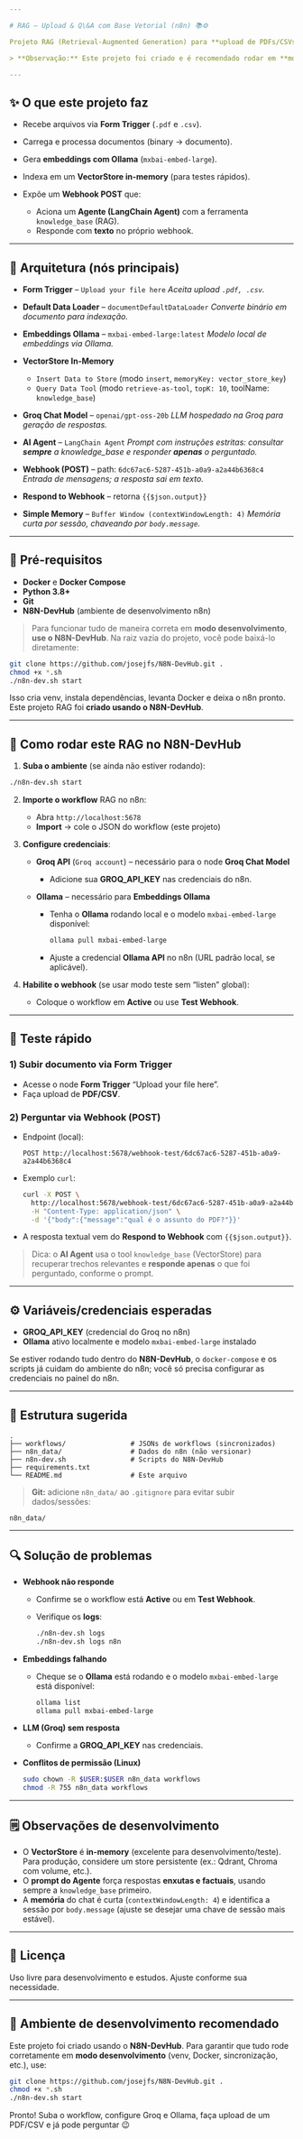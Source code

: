 ```yaml
---

# RAG – Upload & Q\&A com Base Vetorial (n8n) 📚⚙️

Projeto RAG (Retrieval-Augmented Generation) para **upload de PDFs/CSVs** e **perguntas e respostas** sobre o conteúdo enviado, construído em **n8n** com LangChain Nodes, **Groq** (LLM) e **Ollama** (embeddings).

> **Observação:** Este projeto foi criado e é recomendado rodar em **modo desenvolvimento** dentro do ambiente **\[N8N-DevHub]** — o ambiente de desenvolvimento n8n que automatiza venv, dependências, Docker e sincronização.

---
```


## ✨ O que este projeto faz

* Recebe arquivos via **Form Trigger** (`.pdf` e `.csv`).
* Carrega e processa documentos (binary → documento).
* Gera **embeddings com Ollama** (`mxbai-embed-large`).
* Indexa em um **VectorStore in-memory** (para testes rápidos).
* Expõe um **Webhook POST** que:

  * Aciona um **Agente (LangChain Agent)** com a ferramenta `knowledge_base` (RAG).
  * Responde com **texto** no próprio webhook.

---

## 🧩 Arquitetura (nós principais)

* **Form Trigger** – `Upload your file here`
  *Aceita upload `.pdf, .csv`.*
* **Default Data Loader** – `documentDefaultDataLoader`
  *Converte binário em documento para indexação.*
* **Embeddings Ollama** – `mxbai-embed-large:latest`
  *Modelo local de embeddings via Ollama.*
* **VectorStore In-Memory**

  * `Insert Data to Store` (modo `insert`, `memoryKey: vector_store_key`)
  * `Query Data Tool` (modo `retrieve-as-tool`, `topK: 10`, toolName: `knowledge_base`)
* **Groq Chat Model** – `openai/gpt-oss-20b`
  *LLM hospedado na Groq para geração de respostas.*
* **AI Agent** – `LangChain Agent`
  *Prompt com instruções estritas: consultar **sempre** a knowledge\_base e responder **apenas** o perguntado.*
* **Webhook (POST)** – path: `6dc67ac6-5287-451b-a0a9-a2a44b6368c4`
  *Entrada de mensagens; a resposta sai em texto.*
* **Respond to Webhook** – retorna `{{$json.output}}`
* **Simple Memory** – `Buffer Window (contextWindowLength: 4)`
  *Memória curta por sessão, chaveando por `body.message`.*

---

## 🧱 Pré-requisitos

* **Docker** e **Docker Compose**
* **Python 3.8+**
* **Git**
* **N8N-DevHub** (ambiente de desenvolvimento n8n)

> Para funcionar tudo de maneira correta em **modo desenvolvimento**, **use o N8N-DevHub**.
> Na raiz vazia do projeto, você pode baixá-lo diretamente:

```bash
git clone https://github.com/josejfs/N8N-DevHub.git .
chmod +x *.sh
./n8n-dev.sh start
```

Isso cria venv, instala dependências, levanta Docker e deixa o n8n pronto.
Este projeto RAG foi **criado usando o N8N-DevHub**.

---

## 🚀 Como rodar este RAG no N8N-DevHub

1. **Suba o ambiente** (se ainda não estiver rodando):

```bash
./n8n-dev.sh start
```

2. **Importe o workflow** RAG no n8n:

   * Abra `http://localhost:5678`
   * **Import** → cole o JSON do workflow (este projeto)

3. **Configure credenciais**:

   * **Groq API** (`Groq account`) – necessário para o node **Groq Chat Model**

     * Adicione sua **GROQ\_API\_KEY** nas credenciais do n8n.
   * **Ollama** – necessário para **Embeddings Ollama**

     * Tenha o **Ollama** rodando local e o modelo `mxbai-embed-large` disponível:

       ```bash
       ollama pull mxbai-embed-large
       ```
     * Ajuste a credencial **Ollama API** no n8n (URL padrão local, se aplicável).

4. **Habilite o webhook** (se usar modo teste sem “listen” global):

   * Coloque o workflow em **Active** ou use **Test Webhook**.

---

## 🧪 Teste rápido

### 1) Subir documento via Form Trigger

* Acesse o node **Form Trigger** “Upload your file here”.
* Faça upload de **PDF/CSV**.

### 2) Perguntar via Webhook (POST)

* Endpoint (local):

  ```
  POST http://localhost:5678/webhook-test/6dc67ac6-5287-451b-a0a9-a2a44b6368c4
  ```
* Exemplo `curl`:

  ```bash
  curl -X POST \
    http://localhost:5678/webhook-test/6dc67ac6-5287-451b-a0a9-a2a44b6368c4 \
    -H "Content-Type: application/json" \
    -d '{"body":{"message":"qual é o assunto do PDF?"}}'
  ```
* A resposta textual vem do **Respond to Webhook** com `{{$json.output}}`.

> Dica: o **AI Agent** usa o tool `knowledge_base` (VectorStore) para recuperar trechos relevantes e **responde apenas** o que foi perguntado, conforme o prompt.

---

## ⚙️ Variáveis/credenciais esperadas

* **GROQ\_API\_KEY** (credencial do Groq no n8n)
* **Ollama** ativo localmente e modelo `mxbai-embed-large` instalado

Se estiver rodando tudo dentro do **N8N-DevHub**, o `docker-compose` e os scripts já cuidam do ambiente do n8n; você só precisa configurar as credenciais no painel do n8n.

---

## 📁 Estrutura sugerida

```
.
├── workflows/                # JSONs de workflows (sincronizados)
├── n8n_data/                 # Dados do n8n (não versionar)
├── n8n-dev.sh                # Scripts do N8N-DevHub
├── requirements.txt
└── README.md                 # Este arquivo
```

> **Git:** adicione `n8n_data/` ao `.gitignore` para evitar subir dados/sessões:

```
n8n_data/
```

---

## 🔍 Solução de problemas

* **Webhook não responde**

  * Confirme se o workflow está **Active** ou em **Test Webhook**.
  * Verifique os **logs**:

    ```bash
    ./n8n-dev.sh logs
    ./n8n-dev.sh logs n8n
    ```
* **Embeddings falhando**

  * Cheque se o **Ollama** está rodando e o modelo `mxbai-embed-large` está disponível:

    ```bash
    ollama list
    ollama pull mxbai-embed-large
    ```
* **LLM (Groq) sem resposta**

  * Confirme a **GROQ\_API\_KEY** nas credenciais.
* **Conflitos de permissão (Linux)**

  ```bash
  sudo chown -R $USER:$USER n8n_data workflows
  chmod -R 755 n8n_data workflows
  ```

---

## 🗒️ Observações de desenvolvimento

* O **VectorStore** é **in-memory** (excelente para desenvolvimento/teste).
  Para produção, considere um store persistente (ex.: Qdrant, Chroma com volume, etc.).
* O **prompt do Agente** força respostas **enxutas e factuais**, usando sempre a `knowledge_base` primeiro.
* A **memória** do chat é curta (`contextWindowLength: 4`) e identifica a sessão por `body.message` (ajuste se desejar uma chave de sessão mais estável).

---

## 📜 Licença

Uso livre para desenvolvimento e estudos. Ajuste conforme sua necessidade.

---

## 🔗 Ambiente de desenvolvimento recomendado

Este projeto foi criado usando o **N8N-DevHub**. Para garantir que tudo rode corretamente em **modo desenvolvimento** (venv, Docker, sincronização, etc.), use:

```bash
git clone https://github.com/josejfs/N8N-DevHub.git .
chmod +x *.sh
./n8n-dev.sh start
```

Pronto! Suba o workflow, configure Groq e Ollama, faça upload de um PDF/CSV e já pode perguntar 😉